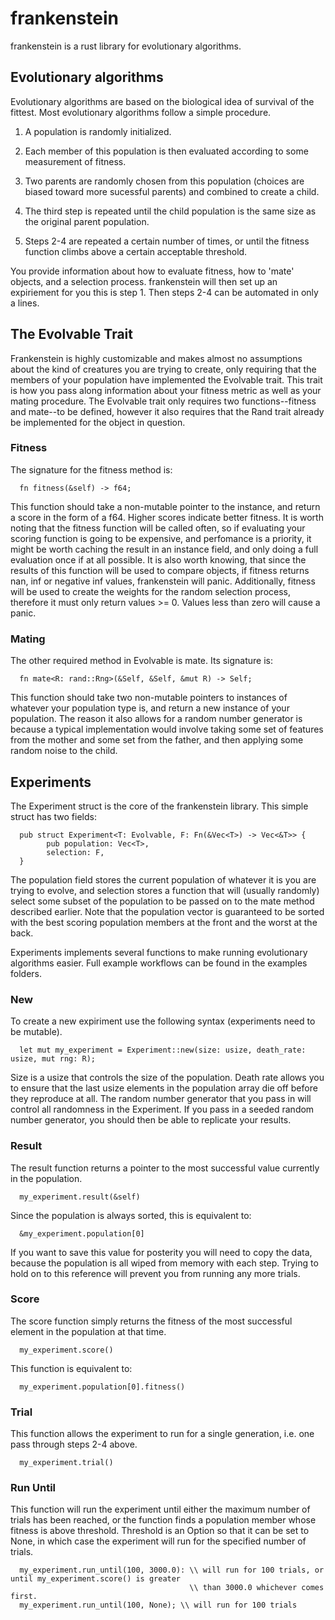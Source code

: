 # frankenstein
frankenstein is a rust library for evolutionary algorithms.

## Evolutionary algorithms 
Evolutionary algorithms are based on the biological idea of survival of the fittest. Most evolutionary algorithms follow a simple procedure. 
   1. A population is randomly initialized. 
    
   2. Each member of this population is then evaluated according to some measurement of fitness. 
    
   3. Two parents are randomly chosen from this population (choices are biased toward more sucessful parents) and combined to create a child.
    
   4. The third step is repeated until the child population is the same size as the original parent population.
   
   5. Steps 2-4 are repeated a certain number of times, or until the fitness function climbs above a certain acceptable threshold. 
    
You provide information about how to evaluate fitness, how to 'mate' objects, and a selection process. frankenstein will then set up an expiriement for you this is step 1. Then steps 2-4 can be automated in only a lines.

## The Evolvable Trait
Frankenstein is highly customizable and makes almost no assumptions about the kind of creatures you are trying to create, only requiring that the members of your population have implemented the Evolvable trait.  This trait is how you pass along information about your fitness metric as well as your mating procedure. The Evolvable trait only requires two functions--fitness and mate--to be defined, however it also requires that the Rand trait already be implemented for the object in question.

### Fitness
The signature for the fitness method is:

      fn fitness(&self) -> f64;

This function should take a non-mutable pointer to the instance, and return a score in the form of a f64. Higher scores indicate better fitness. It is worth noting that the fitness function will be called often, so if evaluating your scoring function is going to be expensive, and perfomance is a priority, it might be worth caching the result in an instance field, and only doing a full evaluation once if at all possible. It is also worth knowing, that since the results of this function will be used to compare objects, if fitness returns nan, inf or negative inf values, frankenstein will panic. Additionally, fitness will be used to create the weights for the random selection process, therefore it must only return values >= 0. Values less than zero will cause a panic.

### Mating
The other required method in Evolvable is mate. Its signature is:

      fn mate<R: rand::Rng>(&Self, &Self, &mut R) -> Self;
      
This function should take two non-mutable pointers to instances of whatever your population type is, and return a new instance of your population. The reason it also allows for a random number generator is because a typical implementation would involve taking some set of features from the mother and some set from the father, and then applying some random noise to the child.

## Experiments
The Experiment struct is the core of the frankenstein library. This simple struct has two fields:

      pub struct Experiment<T: Evolvable, F: Fn(&Vec<T>) -> Vec<&T>> {
            pub population: Vec<T>,
            selection: F,
      }

The population field stores the current population of whatever it is you are trying to evolve, and selection stores a function that will (usually randomly) select some subset of the population to be passed on to the mate method described earlier. Note that the population vector is guaranteed to be sorted with the best scoring population members at the front and the worst at the back.

Experiments implements several functions to make running evolutionary algorithms easier. Full example workflows can be found in the examples folders.

### New
To create a new expiriment use the following syntax (experiments need to be mutable).

      let mut my_experiment = Experiment::new(size: usize, death_rate: usize, mut rng: R);

Size is a usize that controls the size of the population. Death rate allows you to ensure that the last usize elements in the population array die off before they reproduce at all. The random number generator that you pass in will control all randomness in the Experiment. If you pass in a seeded random number generator, you should then be able to replicate your results.

### Result
The result function returns a pointer to the most successful value currently in the population.

      my_experiment.result(&self)
      
Since the population is always sorted, this is equivalent to:

      &my_experiment.population[0]

If you want to save this value for posterity you will need to copy the data, because the population is all wiped from memory with each step. Trying to hold on to this reference will prevent you from running any more trials.

### Score
The score function simply returns the fitness of the most successful element in the population at that time.

      my_experiment.score()
      
This function is equivalent to:

      my_experiment.population[0].fitness()

### Trial
This function allows the experiment to run for a single generation, i.e. one pass through steps 2-4 above.

      my_experiment.trial()
      
### Run Until
This function will run the experiment until either the maximum number of trials has been reached, or the function finds a population member whose fitness is above threshold. Threshold is an Option so that it can be set to None, in which case the experiment will run for the specified number of trials.

      
      my_experiment.run_until(100, 3000.0): \\ will run for 100 trials, or until my_experiment.score() is greater 
                                            \\ than 3000.0 whichever comes first. 
      my_experiment.run_until(100, None); \\ will run for 100 trials
